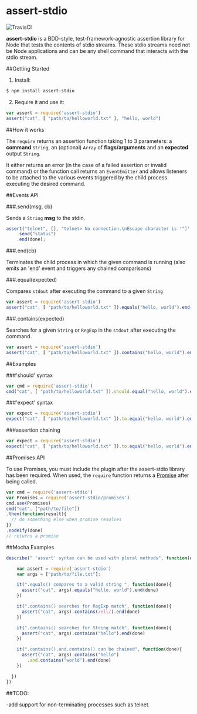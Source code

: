 # assert-stdio
![TravisCI](https://travis-ci.org/omardelarosa/assert-stdio.svg?branch=master)

**assert-stdio** is a BDD-style, test-framework-agnostic assertion library for Node that tests the contents of stdio streams.  These stdio streams need not be Node applications and can be any shell command that interacts with the stdio stream.

##Getting Started

1. Install:

```bash
$ npm install assert-stdio
```

2. Require it and use it:

```javascript
var assert = require('assert-stdio')
assert("cat", [ "path/to/helloworld.txt" ], "hello, world")
```

##How it works

The ``require`` returns an assertion function taking 1 to 3 parameters: a **command** ``String``, an (optional) ``Array`` of **flags/arguments** and an **expected** output ``String``. 

It either returns an error (in the case of a failed assertion or invalid command) or the function call returns an ``EventEmitter`` and allows listeners to be attached to the various events triggered by the child process executing the desired command.

##Events API

###.send(msg, cb)

Sends a ``String`` **msg** to the stdin.
```javascript
assert("telnet", [], "telnet> No connection.\nEscape character is '^]'.\ntelnet> ")
    .send("status")
    .end(done);
```

###.end(cb)

Terminates the child process in which the given command is running (also emits an 'end' event and triggers any chained comparisons)

###.equal(expected)

Compares ``stdout`` after executing the command to a given ``String``
```javascript
var assert = require('assert-stdio')
assert("cat", [ "path/to/helloworld.txt" ]).equals("hello, world").end()
```

###.contains(expected)

Searches for a given ``String`` or ``RegExp`` in the ``stdout`` after executing the command.
```javascript
var assert = require('assert-stdio')
assert("cat", [ "path/to/helloworld.txt" ]).contains("hello, world").end()
```
##Examples

###'should' syntax
```javascript
var cmd = require('assert-stdio')
cmd("cat", [ "path/to/helloworld.txt" ]).should.equal("hello, world").end();

```

###'expect' syntax
```javascript
var expect = require('assert-stdio')
expect("cat", [ "path/to/helloworld.txt" ]).to.equal("hello, world").end();
```

###assertion chaining
```javascript
var expect = require('assert-stdio')
expect("cat", [ "path/to/helloworld.txt" ]).to.equal("hello, world").end();
```

##Promises API

To use Promises, you must include the plugin after the assert-stdio library has been required.  When used, the ``require`` function returns a [Promise](https://github.com/kriskowal/q) after being called.

```javascript
var cmd = require('assert-stdio')
var Promises = require('assert-stdio/promises')
cmd.use(Promises)
cmd("cat", ["path/to/file"])
.then(function(result){
  // do something else when promise resolves
})
.nodeify(done)
// returns a promise
```

##Mocha Examples

```javascript
describe(" 'assert' syntax can be used with plural methods", function(done){

    var assert = require('assert-stdio')
    var args = ["path/to/file.txt"];

    it(".equals() compares to a valid string ", function(done){
      assert("cat", args).equals("hello, world").end(done)
    })

    it(".contains() searches for RegExp match", function(done){
      assert("cat", args).contains(/ell/).end(done)
    })

    it(".contains() searches for String match", function(done){
      assert("cat", args).contains("hello").end(done)
    })

    it(".contains().and.contains() can be chained", function(done){
      assert("cat", args).contains("hello")
        .and.contains("world").end(done)
    })

  })
})
```

##TODO:

-add support for non-terminating processes such as telnet.